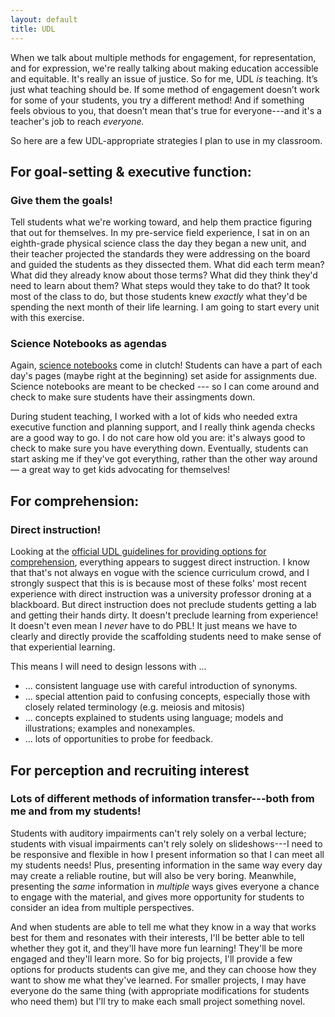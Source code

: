 ```yaml
---
layout: default
title: UDL
---
```


When we talk about multiple methods for engagement, for representation, and for expression, we're really talking about making education accessible and equitable. It's really an issue of justice. So for me, UDL _is_ teaching. It’s just what teaching should be. If some method of engagement doesn’t work for some of your students, you try a different method! And if something feels obvious to you, that doesn’t mean that's true for everyone---and it's a teacher's job to reach _everyone._

So here are a few UDL-appropriate strategies I plan to use in my classroom. 

## For goal-setting & executive function: 
### Give them the goals! 
Tell students what we're working toward, and help them practice figuring that out for themselves. In my pre-service field experience, I sat in on an eighth-grade physical science class the day they began a new unit, and their teacher projected the standards they were addressing on the board and guided the students as they dissected them. What did each term mean? What did they already know about those terms? What did they think they'd need to learn about them? What steps would they take to do that? It took most of the class to do, but those students knew _exactly_ what they'd be spending the next month of their life learning. I am going to start every unit with this exercise.

### Science Notebooks as agendas
Again, <a href="https://www.wgu.edu/heyteach/article/guide-implementing-science-notebooks1802.html">science notebooks</a> come in clutch! Students can have a part of each day's pages (maybe right at the beginning) set aside for assignments due. Science notebooks are meant to be checked --- so I can come around and check to make sure students have their assingments down. 

During student teaching, I worked with a lot of kids who needed extra executive function and planning support, and I really think agenda checks are a good way to go. I do not care how old you are: it's always good to check to make sure you have everything down. Eventually, students can start asking me if they've got everything, rather than the other way around &mdash; a great way to get kids advocating for themselves!

## For comprehension: 
### Direct instruction! 
Looking at the <a href="http://udlguidelines.cast.org/representation/comprehension" target="_blank">official UDL guidelines for providing options for comprehension</a>, everything appears to suggest direct instruction. I know that that's not always en vogue with the science curriculum crowd, and I strongly suspect that this is is because most of these folks' most recent experience with direct instruction was a university professor droning at a blackboard. But direct instruction does not preclude students getting a lab and getting their hands dirty. It doesn't preclude learning from experience! It doesn't even mean I _never_ have to do PBL! It just means we have to clearly and directly provide the scaffolding students need to make sense of that experiential learning.

This means I will need to design lessons with ... 
 - ... consistent language use with careful introduction of synonyms. 
 - ... special attention paid to confusing concepts, especially those with closely related terminology (e.g. meiosis and mitosis)
 - ... concepts explained to students using language; models and illustrations; examples and nonexamples.
 - ... lots of opportunities to probe for feedback.

## For perception and recruiting interest
### Lots of different methods of information transfer---both from me and from my students! 
Students with auditory impairments can't rely solely on a verbal lecture; students with visual impairments can't rely solely on slideshows---I need to be responsive and flexible in how I present information so that I can meet all my students needs! Plus, presenting information in the same way every day may create a reliable routine, but will also be very boring. Meanwhile, presenting the _same_ information in _multiple_ ways gives everyone a chance to engage with the material, and gives more opportunity for students to consider an idea from multiple perspectives. 

And when students are able to tell me what they know in a way that works best for them and resonates with their interests, I'll be better able to tell whether they got it, and they'll have more fun learning! They'll be more engaged and they'll learn more. So for big projects, I'll provide a few options for products students can give me, and they can choose how they want to show me what they've learned. For smaller projects, I may have everyone do the same thing (with appropriate modifications for students who need them) but I'll try to make each small project something novel. 

